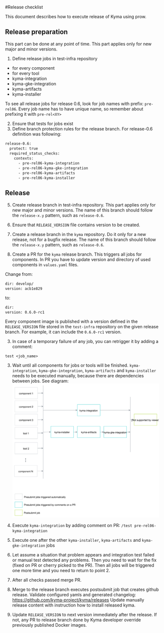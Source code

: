 #Release checklist

This document describes how to execute release of Kyma using prow.

## Release preparation

This part can be done at any point of time. 
This part applies only for new major and minor versions.

1. Define release jobs in test-infra repository
 - for every component
 - for every tool
 - kyma-integration
 - kyma-gke-integration
 - kyma-artifacts
 - kyma-installer

To see all release jobs for release 0.6, look for job names with prefix: `pre-rel06`.
Every job name has to have unique name, so remember about prefixing it with `pre-rel<XY>`

2. Ensure that tests for jobs exist
3. Define branch protection rules for the release branch.
For release-0.6 definition was following:
```
release-0.6:
  protect: true
  required_status_checks:
    contexts:
      - pre-rel06-kyma-integration
      - pre-rel06-kyma-gke-integration
      - pre-rel06-kyma-artifacts
      - pre-rel06-kyma-installer
```


## Release

5. Create release branch in test-infra repository.
This part applies only for new major and minor versions.
The name of this branch should follow the `release-x.y` pattern, such as `release-0.6`.

4. Ensure that `RELEASE_VERSION` file contains version to be created.

1. Create a release branch in the `kyma` repository. Do it only for a new release, not for a bugfix release.
The name of this branch should follow the `release-x.y` pattern, such as `release-0.6`.

2. Create a PR for the `kyma` release branch. This triggers all jobs for components.
In PR you have to update version and directory of used components in `values.yaml` files.

Change from:

```
dir: develop/
version: acb1e829
```
to:
```
dir:
version: 0.6.0-rc1
```    
    
Every component image is published with a version defined in the `RELEASE_VERSION` file stored in the `test-infra` repository on the given release branch. For example, it can include the `0.6.0-rc1` version.

3. In case of a temporary failure of any job, you can retrigger it by adding a comment:
```
test <job_name>
```

3. Wait until all components for jobs or tools will be finished. 
`kyma-integration`, `kyma-gke-integration`, `kyma-artifacts` and `kyma-installer` needs to be executed manually, because there
are dependencies between jobs. See diagram: ![](./assets/kyma-rel-jobs.svg)

4.  Execute `kyma-integration` by adding comment on PR:
`/test pre-rel06-kyma-integration`

5. Execute one after the other `kyma-installer`, `kyma-artifacts` and `kyma-gke-integration` jobs

5. Let assume a situation that problem appears and integration test failed or manual test detected any problems.
Then you need to wait for the fix (fixed on PR or cherry picked to the PR). Then all jobs will be triggered one more time
and you need to return to point 2.

6. After all checks passed merge PR.

7. Merge to the release branch executes postsubmit job that creates github release.
Validate configured yamls and generated changelog: https://github.com/kyma-project/kyma/releases
Update manually release content with instruction how to install released kyma.

8. Update `RELEASE_VERSION` to next version immediately after the release. If not, any PR to release branch done by 
Kyma developer override previously published Docker images.  
